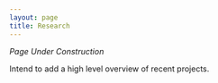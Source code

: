 ```yaml
---
layout: page
title: Research
---
```


*Page Under Construction*

Intend to add a high level overview of recent projects.
